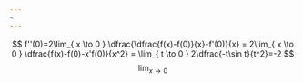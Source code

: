 ```yaml
---
~
---
```

$$
f''(0)=2\lim_{ x \to 0 } \dfrac{\dfrac{f(x)-f(0)}{x}-f'(0)}{x} = 2\lim_{ x \to 0 } \dfrac{f(x)-f(0)-x'f(0)}{x^2} = \lim_{ t \to 0 } 2\dfrac{-t\sin t}{t^2}=-2   
$$
$$
\lim_{ x \to 0 } 
$$